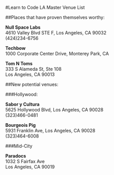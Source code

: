 #Learn to Code LA Master Venue List

##Places that have proven themselves worthy:

**Null Space Labs**  
4610 Valley Blvd STE F, Los Angeles, CA 90032  
(424)234-6756

**Techbow**  
1000 Corporate Center Drive, Monterey Park, CA

**Tom N Toms**  
333 S Alameda St, Ste 108  
Los Angeles, CA 90013  

##New potential venues:

###Hollywood:

**Sabor y Cultura**  
5625 Hollywood Blvd, Los Angeles, CA 90028  
(323)466-0481  

**Bourgeois Pig**  
5931 Franklin Ave, Los Angeles, CA 90028  
(323)464-6008  

###Mid-City

**Paradocs**  
1032 S Fairfax Ave  
Los Angeles, CA 90019  
